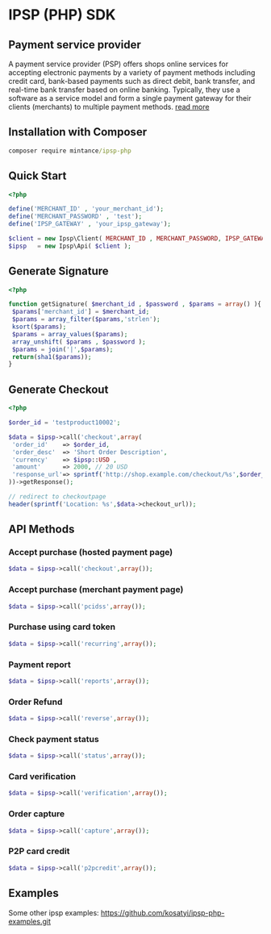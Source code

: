 # IPSP (PHP) SDK

## Payment service provider
A payment service provider (PSP) offers shops online services for accepting electronic payments by a variety of payment methods including credit card, bank-based payments such as direct debit, bank transfer, and real-time bank transfer based on online banking. Typically, they use a software as a service model and form a single payment gateway for their clients (merchants) to multiple payment methods. 
[read more](https://en.wikipedia.org/wiki/Payment_service_provider)

## Installation with Composer
```cmd
composer require mintance/ipsp-php
```
## Quick Start

```php
<?php

define('MERCHANT_ID' , 'your_merchant_id');
define('MERCHANT_PASSWORD' , 'test');
define('IPSP_GATEWAY' , 'your_ipsp_gateway');

$client = new Ipsp\Client( MERCHANT_ID , MERCHANT_PASSWORD, IPSP_GATEWAY );
$ipsp   = new Ipsp\Api( $client );
```

## Generate Signature

```php
<?php

function getSignature( $merchant_id , $password , $params = array() ){
 $params['merchant_id'] = $merchant_id;
 $params = array_filter($params,'strlen');
 ksort($params);
 $params = array_values($params);
 array_unshift( $params , $password );
 $params = join('|',$params);
 return(sha1($params));
}
```

## Generate Checkout

```php
<?php

$order_id = 'testproduct10002';

$data = $ipsp->call('checkout',array(
 'order_id'    => $order_id,
 'order_desc'  => 'Short Order Description',
 'currency'    => $ipsp::USD ,
 'amount'      => 2000, // 20 USD
 'response_url'=> sprintf('http://shop.example.com/checkout/%s',$order_id)
))->getResponse();

// redirect to checkoutpage
header(sprintf('Location: %s',$data->checkout_url));
```

## API Methods
### Accept purchase (hosted payment page)
```php
$data = $ipsp->call('checkout',array());
```
### Accept purchase (merchant payment page)
```php
$data = $ipsp->call('pcidss',array());
```
### Purchase using card token
```php
$data = $ipsp->call('recurring',array());
```
### Payment report
```php
$data = $ipsp->call('reports',array());
```
### Order Refund
```php
$data = $ipsp->call('reverse',array());
```
### Check payment status
```php
$data = $ipsp->call('status',array());
```
### Card verification
```php
$data = $ipsp->call('verification',array());
```
### Order capture
```php
$data = $ipsp->call('capture',array());
```
### P2P card credit
```php
$data = $ipsp->call('p2pcredit',array());
```

## Examples

Some other ipsp examples: https://github.com/kosatyi/ipsp-php-examples.git
